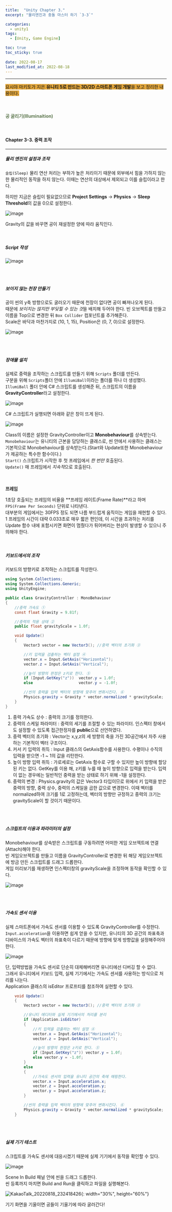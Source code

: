 ```yaml
---
title:  "Unity Chapter 3."
excerpt: "물리엔진과 충돌 마스터 하기 `3-3`"

categories:
  - unity1
tags:
  - [Unity, Game Engine]

toc: true
toc_sticky: true
 
date: 2022-08-17
last_modified_at: 2022-08-18
---
```

--- 
<span style="background-color:#E2A63B">요시야 마키토가 지은 **유니티 5로 만드는 3D/2D 스마트폰 게임 개발**을 보고 정리한 내용이다.</span>  
<br>
<br>
<br> 
**<span style="color:#5E784F">공 굴리기(Illuminaition)</span>**  
<br>
<br>

#### Chapter 3-3. 중력 조작   
---
 
##### **물리 엔진의 설정과 조작**  

`슬립(Sleep)` 물리 연산 처리는 부하가 높은 처리이기 때문에 외부에서 힘을 가하지 않는 한 물리적인 동작을 하지 않는다. 이때는 연산의 대상에서 제외되고 이를 슬립이라고 한다.  
 
하지만 지금은 슬립이 필요없으므로 **Project Settings** → **Physics** → **Sleep Threshold**의 값을 0으로 설정한다.   

![image](https://user-images.githubusercontent.com/106606698/185097831-21f8765c-d0d8-4317-9844-0de113607356.png)

Gravity의 값을 바꾸면 공이 재설정한 양에 따라 움직인다.  
<br>
<br>

##### **Script 작성**  

![image](https://user-images.githubusercontent.com/106606698/185090200-414a94c8-8075-4314-bf68-7537ee7b8598.png)
 
<br>
<br>

##### **보이지 않는 천장 만들기**  

공이 씬의 y축 방향으로도 굴러오기 때문에 천장이 없다면 공이 빠져나오게 된다.  
때문에 *보이지는 않지만 부딪힐 수 있는 것*을 배치해 두어야 한다. 
빈 오브젝트를 만들고 이름을 Top으로 변경한 뒤 `Box Collider` 컴포넌트를 추가해준다.  
Scale은 바닥과 마찬가지로 (10, 1, 15), Position은 (0, 7, 0)으로 설정한다. 

![image](https://user-images.githubusercontent.com/106606698/185091244-e2acb065-8809-4b6f-a1b3-afef4bf962ab.png)

<br>
<br> 

##### **장애물 설치**  

실제로 중력을 조작하는 스크립트를 만들기 위해 `Scripts` 폴더를 만든다.  
구분을 위해 `Scripts`폴더 안에 `IllumiBall`이라는 폴더를 하나 더 생성했다.  
`IllumiBall` 폴더 안에 C# 스크립트를 생성해준 뒤, 스크립트의 이름을 **GravityController**라고 설정한다.  

![image](https://user-images.githubusercontent.com/106606698/185098756-c20171f6-08a1-4d5b-90cb-f72211a44333.png)

C# 스크립트가 실행되면 아래와 같은 창이 뜨게 된다.  

![image](https://user-images.githubusercontent.com/106606698/185099402-7559f222-7ed5-4b0a-a388-ade76f72625d.png)  

Class의 이름은 설정한 GravityController이고 **Monobehaviour**를 상속받는다.  
`Monobehaviour`는 유니티의 근본을 담당하는 클래스로, 씬 안에서 사용하는 클래스는 기본적으로 Monobehaviour를 상속받는다.(Start와 Update또한 Monobehaviour가 제공하는 특수한 함수이다.)  
`Start()` 스크립트가 시작한 후 첫 프레임에서 *한 번만* 호출된다.  
`Update()` 매 프레임에서 *지속적*으로 호출된다.  
<br>
<br>

**프레임**  

1초당 호출되는 프레임의 비율을 **프레임 레이트(Frame Rate)**라고 하며 `FPS(Frame Per Seconds)` 단위로 나타낸다.  
대부분의 게임에서는 30FPS 정도 되면 나름 부드럽게 움직이는 게임을 재현할 수 있다.  
1 프레임의 시간이 대략 0.033초로 매우 짧은 편인데, 이 시간을 초과하는 처리를 Update 함수 내에 포함시키면 화면이 멈췄다가 튀어버리는 현상이 발생할 수 있으니 주의해야 한다.  
<br>
<br>

##### **키보드에서의 조작**  

키보드의 방향키로 조작하는 스크립트를 작성한다.  

```c#
using System.Collections;
using System.Collections.Generic;
using UnityEngine;

public class GravityController : MonoBehaviour
{
    //중력 가속도 ①
    const float Gravity = 9.81f;

    //중력의 적용 상태 ②
    public float gravityScale = 1.0f;

    void Update()
    {
        Vector3 vector = new Vector3(); //중력 벡터의 초기화 ③

        //키 입력을 검출하는 벡터 설정 ④
        vector.x = Input.GetAxis("Horizontal");
        vector.z = Input.GetAxis("Vertical");

        //높이 방향의 판정은 z키로 한다. ⑤
        if (Input.GetKey("z"))  vector.y = 1.0f;
        else                    vector.y = -1.0f;

        //씬의 중력을 입력 벡터의 방향에 맞추어 변화시킨다. ⑥
        Physics.gravity = Gravity * vector.normalized * gravityScale;
    }
}
```  
 
1. 중력 가속도 상수 : 중력의 크기를 정의한다.  
2. 중력의 스케일 파라미터 : 중력의 세기를 조절할 수 있는 파라미터. 인스펙터 창에서도 설정할 수 있도록 접근한정자를 **public**으로 선언하였다.  
3. 중력 벡터의 초기화 : Vector는 x,y,z의 세 방향의 축을 가진 3D공간에서 자주 사용하는 기본적이 벡터 구조이다.  
4. 커서 키 입력의 취득 : Input 클래스의 GetAxis함수를 사용한다. 수평이나 수직의 입력을 받으면 -1 ~ 1의 값을 리턴한다.  
5. 높이 방향 입력 취득 : 가로세로는 GetAxis 함수로 구할 수 있지만 높이 방향에 할당된 키는 없다. GetKey를 이용 해, z키를 누를 때 높이 방향으로 입력을 받는다. 입력이 없는 경우에는 일반적인 중력을 받는 상태로 하기 위해 -1을 설정한다.  
6. 중력의 변경 : Physics.gravity의 값은 Vector3 타입이므로 위에서 키 입력을 받은 중력의 방향, 중력 상수, 중력의 스케일을 곱한 값으로 변경한다. 이때 벡터를 normalized하여 크기를 1로 고정하는데, 벡터의 방향만 규정하고 중력의 크기는 gravityScale이 할 것이기 때문이다.  
<br>
<br>

##### **스크립트의 이용과 파라미터의 설정**  
 
Monobehaviour를 상속받은 스크립트를 구동하려면 어떠한 게임 오브젝트에 연결(Attach)해야 한다.  
빈 게임오브젝트를 만들고 이름을 GravityController로 변경한 뒤 해당 게임오브젝트에 방금 만든 스크립트를 드래그 드롭한다.  
게임 미리보기를 재생하면 인스펙터창의 gravityScale을 조정하며 동작을 확인할 수 있다.  

![image](https://user-images.githubusercontent.com/106606698/185377460-0268cc63-afe1-44e9-aec2-76ba1ce44f2e.png)  
 
<br>
<br>

##### **가속도 센서 이용**  

실제 스마트폰에서 가속도 센서를 이용할 수 있도록 GravityController를 수정한다.  `Input.acceleration`을 이용하면 쉽게 얻을 수 있지만, 유니티의 3D 공간의 좌표축과 디바이스의 가속도 벡터의 좌표축이 다르기 때문에 방향에 맞게 방향값을 설정해주어야 한다.  

![image](https://user-images.githubusercontent.com/106606698/185413287-7ec64a0d-2a4d-4c15-92f4-fe24c896c5a1.png)  

단, 입력방법을 가속도 센서로 단순히 대체해버리면 유니티에선 디버깅 할 수 없다.  
그래서 유니티에서 키보드 입력, 실제 기기에서는 가속도 센서를 사용하는 방식으로 처리를 나눈다.  
Application 클래스의 isEditor 프로프티를 참조하여 실현할 수 있다.  
 
```c#
    void Update()
    {
        Vector3 vector = new Vector3(); //중력 벡터의 초기화 ③

        //유니티 에디터와 실제 기기에서의 처리를 분리
        if (Application.isEditor)
        {
            //키 입력을 검출하는 벡터 설정 ④
            vector.x = Input.GetAxis("Horizontal");
            vector.z = Input.GetAxis("Vertical");

            //높이 방향의 판정은 z키로 한다. ⑤
            if (Input.GetKey("z")) vector.y = 1.0f;
            else vector.y = -1.0f;
        }
        else
        {
            //가속도 센서의 입력을 유니티 공간의 축에 매핑한다.
            vector.x = Input.acceleration.x;
            vector.z = Input.acceleration.y;
            vector.y = Input.acceleration.z;
        }

        //씬의 중력을 입력 벡터의 방향에 맞추어 변화시킨다. ⑥
        Physics.gravity = Gravity * vector.normalized * gravityScale;
    }
```  
<br>
<br>

##### **실제 기기 테스트**  

스크립트를 가속도 센서에 대응시켰기 때문에 실제 기기에서 동작을 확인할 수 있다.  

![image](https://user-images.githubusercontent.com/106606698/185417940-cd77cf86-23e5-443b-9d0c-75efbf4af02a.png)  

Scene In Build 패널 안에 씬을 드래그 드롭한다.  
씬 등록까지 마치면 Build and Run을 클릭하고 파일을 실행해본다.  

![KakaoTalk_20220818_232418426](https://user-images.githubusercontent.com/106606698/185419573-8494b457-d2be-49f8-9877-d10266e4840e.gif){: width="30%", height="60%"}  

기기 화면을 기울이면 공들이 기울기에 따라 굴러간다!